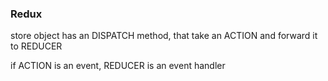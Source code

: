 ### Redux 
store object has an DISPATCH method, that take an ACTION and forward it to REDUCER

if ACTION is an event, REDUCER is an event handler